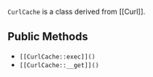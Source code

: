 `CurlCache` is a class derived from [[Curl]].

## Public Methods

* `[[CurlCache::exec]]()`
* `[[CurlCache::__get]]()`


